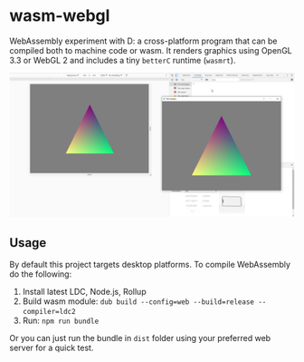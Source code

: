 # wasm-webgl
WebAssembly experiment with D: a cross-platform program that can be compiled both to machine code or wasm. It renders graphics using OpenGL 3.3 or WebGL 2 and includes a tiny `betterC` runtime (`wasmrt`).

[![Screenshot](screenshot.jpg)](screenshot.jpg)

## Usage
By default this project targets desktop platforms. To compile WebAssembly do the following:
1. Install latest LDC, Node.js, Rollup
2. Build wasm module:
   `dub build --config=web --build=release --compiler=ldc2`
3. Run:
   `npm run bundle`

Or you can just run the bundle in `dist` folder using your preferred web server for a quick test.